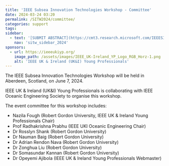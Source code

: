 ```yaml
---
title: 'IEEE Subsea Innovation Technologies Workshop - Committee'
date: 2024-03-24 03:20
permalink: /SITW2024/committee/
categories: support
tags:
sidebar:
  - text: '[SUBMIT ABSTRACT](https://cmt3.research.microsoft.com/IEEESITW2024/){: .btn .btn--success}'
    nav: 'sitw_sidebar_2024'
sponsors:
  - url: https://ieeeukiyp.org/
    image_path: /assets/images/IEEE_UK-Ireland_YP_Logo_RGB_Horz-1.png
    alt: 'IEEE UK & Ireland (UK&I) Young Professionals'
---
```


The IEEE Subsea Innovation Technologies Workshop will be held in Aberdeen, Scotland, on June 7, 2024.

IEEE UK & Ireland (UK&I) Young Professionals is collaborating with IEEE Oceanic Engineering Society to organise this workshop.

The event committee for this workshop includes:
- Nazila Fough (Robert Gordon University, IEEE UK & Ireland Young Professionals Chair)
- Prof Radhakrishna Prabhu (IEEE UKI Oceanic Engineering Chair)
- Dr Rosslyn Shank (Robert Gordon University)
- Dr Nauman Baig (Robert Gordon University) 
- Dr Adrian Rendon Nava (Robert Gordon University)
- Dr Zonghua Liu (Robert Gordon University)
- Dr Somasundar Kannan (Robert Gordon University)
- Dr Opeyemi Ajibola (IEEE UK & Ireland Young Professionals Webmaster)



